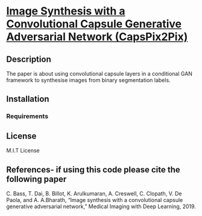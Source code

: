 # [Image Synthesis with a Convolutional Capsule Generative Adversarial Network (CapsPix2Pix)](https://openreview.net/forum?id=rJen0zC1lE)
## Description
The paper is about using convolutional capsule layers in a conditional GAN framework to synthesise images from binary segmentation labels.

## Installation

### Requirements 


## License
M.I.T License

## References- if using this code please cite the following paper 
C. Bass, T. Dai, B. Billot, K. Arulkumaran, A. Creswell, C. Clopath, V. De Paola, and A. A.Bharath, “Image synthesis with a convolutional capsule generative adversarial network,” Medical Imaging with Deep Learning, 2019.


